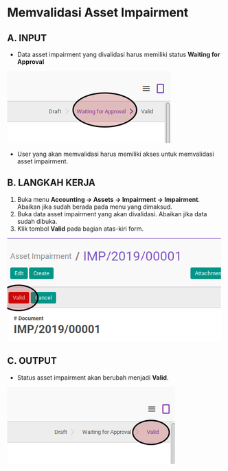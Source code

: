 # Memvalidasi Asset Impairment

## A. INPUT

* Data asset impairment yang divalidasi harus memiliki status **Waiting for Approval**

![](../../img/asset-impairment/status-waiting.png)

* User yang akan memvalidasi harus memiliki akses untuk memvalidasi asset impairment.

## B. LANGKAH KERJA

1. Buka menu **Accounting -> Assets -> Impairment -> Impairment**. Abaikan jika sudah berada pada menu yang dimaksud.
2. Buka data asset impairment yang akan divalidasi. Abaikan jika data sudah dibuka.
3. Klik tombol **Valid** pada bagian atas-kiri form.

![](../../img/asset-impairment/tombol-valid.png)

## C. OUTPUT

* Status asset impairment akan berubah menjadi **Valid**.

![](../../img/asset-impairment/status-valid.png)
